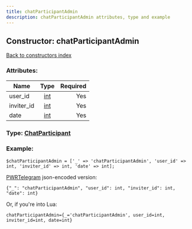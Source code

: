 ```yaml
---
title: chatParticipantAdmin
description: chatParticipantAdmin attributes, type and example
---
```

## Constructor: chatParticipantAdmin  
[Back to constructors index](index.md)



### Attributes:

| Name     |    Type       | Required |
|----------|:-------------:|---------:|
|user\_id|[int](../types/int.md) | Yes|
|inviter\_id|[int](../types/int.md) | Yes|
|date|[int](../types/int.md) | Yes|



### Type: [ChatParticipant](../types/ChatParticipant.md)


### Example:

```
$chatParticipantAdmin = ['_' => 'chatParticipantAdmin', 'user_id' => int, 'inviter_id' => int, 'date' => int];
```  

[PWRTelegram](https://pwrtelegram.xyz) json-encoded version:

```
{"_": "chatParticipantAdmin", "user_id": int, "inviter_id": int, "date": int}
```


Or, if you're into Lua:  


```
chatParticipantAdmin={_='chatParticipantAdmin', user_id=int, inviter_id=int, date=int}

```


